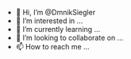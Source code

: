 - 👋 Hi, I’m @DmnikSiegler
- 👀 I’m interested in ...
- 🌱 I’m currently learning ...
- 💞️ I’m looking to collaborate on ...
- 📫 How to reach me ...

<!---
DmnikSiegler/DmnikSiegler is a ✨ special ✨ repository because its `README.md` (this file) appears on your GitHub profile.
You can click the Preview link to take a look at your changes.
--->
